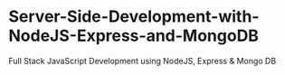 # Server-Side-Development-with-NodeJS-Express-and-MongoDB
Full Stack JavaScript Development using NodeJS, Express &amp; Mongo DB
